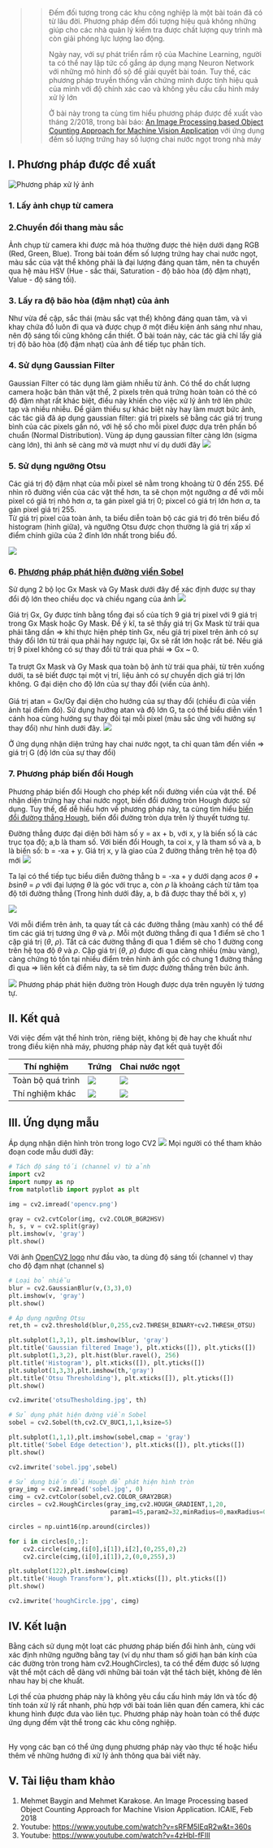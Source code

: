 >> Đếm đối tượng trong các khu công nghiệp là một bài toán đã có từ lâu đời. Phương pháp đếm đối tượng hiệu quả không những giúp cho các nhà quản lý kiểm tra được chất lượng quy trình mà còn giải phóng lực lượng lao động.
>>  
>> Ngày nay, với sự phát triển rầm rộ của Machine Learning, người ta có thể nay lập tức cố gắng áp dụng mạng Neuron Network với những mô hình đồ sộ để giải quyết bài toán. Tuy thế, các phương pháp truyền thống vẫn chứng mình được tính hiệu quả của mình với độ chính xác cao và không yêu cầu cấu hình máy xử lý lớn
>> 
>> Ở bài này trong ta cùng tìm hiểu phương pháp được đề xuất vào tháng 2/2018, trong bài báo: [An Image Processing based Object Counting Approach for Machine Vision Application](https://arxiv.org/pdf/1802.05911.pdf) với ứng dụng đếm số lượng trứng hay số lượng chai nước ngọt trong nhà máy
>> 

## I. Phương pháp được đề xuất
![Phương pháp xử lý ảnh](https://images.viblo.asia/7a5b3dfa-8387-4c9b-a5b6-da90d640f2d4.png)
### 1. Lấy ảnh chụp từ camera
### 2.Chuyển đổi thang màu sắc
Ảnh chụp từ camera khi được mã hóa thường được thẻ hiện dưới dạng RGB (Red, Green, Blue). Trong bài toán đếm số lượng trứng hay chai nước ngọt, màu sắc của vật thể không phải là đại lượng đáng quan tâm, nên ta chuyển qua hệ màu HSV (Hue - sắc thái, Saturation - độ bão hòa (độ đậm nhạt), Value - độ sáng tối). 
### 3. Lấy ra độ bão hòa (đậm nhạt) của ảnh
Như vừa đề cập, sắc thái (màu sắc vạt thể) không đáng quan tâm, và vì khay chứa đồ luôn đi qua và được chụp ở một điều kiện ánh sáng như nhau, nên độ sáng tối cũng không cần thiết. Ở bài toán này, các tác giả chỉ lấy giá trị độ bão hòa (độ đậm nhạt) của ảnh để tiếp tục phân tích.
### 4. Sử dụng Gaussian Filter
Gaussian Filter có tác dụng làm giảm nhiễu từ ảnh. Có thể do chất lượng camera hoặc bản thân vật thể, 2 pixels trên quả trứng hoàn toàn có thẻ có độ đậm nhạt rất khác biệt, điều này khiến cho việc xử lý ảnh trở lên phức tạp và nhiều nhiễu. Để giảm thiểu sự khác biệt này hay làm mượt bức ảnh, các tác giả đã áp dụng gaussian filter: giá trị pixels sẽ bằng các giá trị trung bình của các pixels gần nó, với hệ số cho mỗi pixel được dựa trên phần bố chuẩn (Normal Distribution). Vùng áp dụng gaussian filter càng lớn (sigma càng lớn), thì ảnh sẽ càng mờ và mượt như ví dụ dưới đây
![](https://images.viblo.asia/1d8e68dd-113b-40f5-a96b-0cfababe0b7a.png)
### 5. Sử dụng ngưỡng Otsu
Các giá trị độ đậm nhạt của mỗi pixel sẽ nằm trong khoảng từ 0 đến 255. Để nhìn rõ đường viền của các vật thể hơn, ta sẽ chọn một ngưỡng $\alpha$ để với mỗi pixel có giá trị nhỏ hơn $\alpha$, ta gán pixel giá trị 0; pixcel có giá trị lớn hơn $\alpha$, ta gán pixel giá trị 255.<br>
Từ giá trị pixel của toàn ảnh, ta biểu diễn toàn bộ các giá trị đó trên biểu đồ histogram (hình giữa), và ngưỡng Otsu được chọn thường là giá trị xấp xỉ điểm chính giữa của 2 đỉnh lớn nhất trong biểu đồ.

![](https://images.viblo.asia/5343af29-99da-4fcb-8234-38a8bfe84333.png)
### 6. [Phương pháp phát hiện đường viền Sobel](https://www.youtube.com/watch?v=uihBwtPIBxM)
Sử dụng 2 bộ lọc Gx Mask và Gy Mask dưới đây để xác định được sự thay đổi độ lớn theo chiều dọc và chiều ngang của ảnh
![](https://images.viblo.asia/8caef21c-f6d8-46c1-b868-2e1f2285826b.png)

Giá trị Gx, Gy được tính bằng tổng đại số của tích 9 giá trị pixel với 9 giá trị trong Gx Mask hoặc Gy Mask. Để ý kĩ, ta sẽ thấy giá trị Gx Mask từ trái qua phải tăng dần => khi thực hiện phép tính Gx, nếu giá trị pixel trên ảnh có sự tháy đổi lớn từ trái qua phải hay ngược lại, Gx sẽ rất lớn hoặc rất bé. Nếu giá trị 9 pixel không có sự thay đổi từ trái qua phái => Gx ~ 0.<br><br>
Ta trượt Gx Mask và Gy Mask qua toàn bộ ảnh từ trái qua phải, từ trên xuống dưới, ta sẽ biết được tại một vị trí, liệu ảnh có sự chuyển dịch giá trị lớn không. G đại diện cho độ lớn của sự thay đổi (viền của ảnh).<br><br>
Giá trị atan = Gx/Gy đại diện cho hướng của sự thay đổi (chiều đi của viền ảnh tại điểm đó).
Sử dụng hướng atan và độ lớn G, ta có thể biểu diễn viền 1 cánh hoa cùng hướng sự thay đỏi tại mỗi pixel (màu sắc ứng với hướng sự thay đổi) như hình dưới đây.
![](https://images.viblo.asia/c8096987-4cd8-45ef-8393-845e417cf230.png)

Ở ứng dụng nhận diện trứng hay chai nước ngọt, ta chỉ quan tâm đến viền => giá trị G (độ lớn của sự thay đổi)

### 7. Phương pháp biến đổi Hough
Phương pháp biến đổi Hough cho phép kết nối đường viền của vật thể. Để nhận diện trứng hay chai nước ngọt, biến đổi đường tròn Hough được sử dụng. Tuy thế, để dễ hiểu hơn về phương pháp này, ta cùng tìm hiểu [biến đổi đường thẳng Hough](https://www.youtube.com/watch?v=4zHbI-fFIlI), biến đổi đường tròn dựa trên lý thuyết tương tự.

Đường thẳng được đại diện bởi hàm số y = ax + b, với x, y là biến số là các trục tọa độ; a,b là tham số. Với biến đổi Hough, ta coi x, y là tham số và a, b là biến số: b = -xa + y. Giá trị x, y là giao của 2 đường thẳng trên hệ tọa độ mới
![](https://images.viblo.asia/913f6186-c750-48b5-b556-cba966aaf448.png)

Ta lại có thể tiếp tục biểu diễn đường thẳng b = -xa + y dưới dạng a*cos $\theta$ + b*sin$\theta$ = $\rho$ với đại lượng $\theta$ là góc với trục a, còn $\rho$ là khoảng cách từ tâm tọa độ tới đường thẳng (Trong hình dưới đây, a, b đã được thay thế bởi x, y)

![](https://images.viblo.asia/2a371a8e-d7a5-4d34-9a6e-b8fbfd767aab.png)

Với mỗi điểm trên ảnh, ta quay tất cả các đường thẳng (màu xanh) có thể để tìm các giá trị tương ứng $\theta$ và $\rho$. Mỗi một đường thẳng đi qua 1 điểm sẽ cho 1 cặp giá trị ($\theta$, $\rho$). Tất cả các đường  thẳng đi qua 1 điểm sẽ cho 1 đường cong trên hệ tọa độ $\theta$ và $\rho$. Cặp giá trị ($\theta$, $\rho$) được đi qua càng nhiều (màu vàng), càng chứng tỏ tồn tại nhiều điểm trên hình ảnh gốc có chung 1 đường thẳng đi qua => liên kết cả điểm này, ta sẽ tìm được đường thẳng trên bức ảnh.

![](https://images.viblo.asia/813b90c2-fe2b-422f-8ea7-b2d190715d1c.png)
Phương pháp phát hiện đường tròn Hough được dựa trên nguyên lý tương tự.

## II. Kết quả
Với việc đếm vật thể hình tròn, riêng biệt, không bị đè hay che khuất như trong điều kiện nhà máy, phương pháp này đạt kết quả tuyệt đối
	
|Thí nghiệm| Trứng | Chai nước ngọt |
|-| - | - |
|Toàn bộ quá trình| ![](https://images.viblo.asia/76609961-be7e-44eb-be78-4ff17a7641c3.png) | ![](https://images.viblo.asia/e6af3e9e-3b3f-43e0-a9fe-b80def13cb46.png) |
|Thí nghiệm khác| ![](https://images.viblo.asia/c4eceeff-dced-45e8-8bfb-9cf6c6c8ecc7.png)| ![](https://images.viblo.asia/c902f4a5-841f-4ac6-bef6-ac20dc6b65dc.png) |

## III. Ứng dụng mẫu
Áp dụng nhận diện hình tròn trong logo CV2
![](https://images.viblo.asia/179418dc-1352-4561-a7e3-c61ed5fd7456.png)
Mọi người có thể tham khảo đoạn code mẫu dưới đây:
```python
# Tách độ sáng tối (channel v) từ ảnh
import cv2
import numpy as np
from matplotlib import pyplot as plt

img = cv2.imread('opencv.png')

gray = cv2.cvtColor(img, cv2.COLOR_BGR2HSV)
h, s, v = cv2.split(gray)
plt.imshow(v, 'gray')
plt.show()
```
Với ảnh [OpenCV2 logo](https://images.viblo.asia/1bcb0dae-5055-4de3-989c-772f4b8f23a6.png) như đầu vào, ta dùng độ sáng tối (channel v) thay cho độ đạm nhạt (channel s)
```python
# Loại bỏ nhiễu
blur = cv2.GaussianBlur(v,(3,3),0)
plt.imshow(v, 'gray')
plt.show()
```

```python
# Áp dụng ngưỡng Otsu
ret,th = cv2.threshold(blur,0,255,cv2.THRESH_BINARY+cv2.THRESH_OTSU)

plt.subplot(1,3,1), plt.imshow(blur, 'gray')
plt.title('Gaussian filtered Image'), plt.xticks([]), plt.yticks([])
plt.subplot(1,3,2), plt.hist(blur.ravel(), 256)
plt.title('Histogram'), plt.xticks([]), plt.yticks([])
plt.subplot(1,3,3),plt.imshow(th,'gray')
plt.title('Otsu Thresholding'), plt.xticks([]), plt.yticks([])
plt.show()

cv2.imwrite('otsuThesholding.jpg', th)
```

```python
# Sử dụng phát hiện đường viền Sobel
sobel = cv2.Sobel(th,cv2.CV_8UC1,1,1,ksize=5)

plt.subplot(1,1,1),plt.imshow(sobel,cmap = 'gray')
plt.title('Sobel Edge detection'), plt.xticks([]), plt.yticks([])
plt.show()

cv2.imwrite('sobel.jpg',sobel)
```

```python
# Sử dụng biến đổi Hough để phát hiện hình tròn
gray_img = cv2.imread('sobel.jpg', 0)
cimg = cv2.cvtColor(sobel,cv2.COLOR_GRAY2BGR)
circles = cv2.HoughCircles(gray_img,cv2.HOUGH_GRADIENT,1,20,
                            param1=45,param2=32,minRadius=0,maxRadius=0)

circles = np.uint16(np.around(circles))

for i in circles[0,:]:
    cv2.circle(cimg,(i[0],i[1]),i[2],(0,255,0),2)
    cv2.circle(cimg,(i[0],i[1]),2,(0,0,255),3)

plt.subplot(122),plt.imshow(cimg)
plt.title('Hough Transform'), plt.xticks([]), plt.yticks([])
plt.show()

cv2.imwrite('houghCircle.jpg', cimg)
```
## IV. Kết luận
Bằng cách sử dụng một loạt các phương pháp biến đổi hình ảnh, cùng với xác định những ngưỡng bằng tay (ví dụ như tham số giới hạn bán kính của các đường tròn trong hàm cv2.HoughCircles), ta có thể đếm được số lượng vật thể một cách dễ dàng với những bài toán vật thể tách biệt, không đè lên nhau hay bị che khuất.

Lợi thế của phương pháp này là không yêu cầu cấu hình máy lớn và tốc độ tính toán xử lý rất nhanh, phù hợp với bài toán liên quan đến camera, khi các khung hình được đưa vào liên tục. Phương pháp này hoàn toàn có thể được ứng dụng đếm vật thể trong các khu công nghiệp.<br><br>

Hy vọng các bạn có thể ứng dụng phương pháp này vào thực tế hoặc hiểu thêm về những hướng đi xử lý ảnh thông qua bài viết này.

## V. Tài liệu tham khảo
1. Mehmet Baygin and Mehmet Karakose. An Image Processing based Object Counting Approach for Machine Vision Application. ICAIE, Feb 2018
2. Youtube: https://www.youtube.com/watch?v=sRFM5IEqR2w&t=360s
3. Youtube: https://www.youtube.com/watch?v=4zHbI-fFIlI